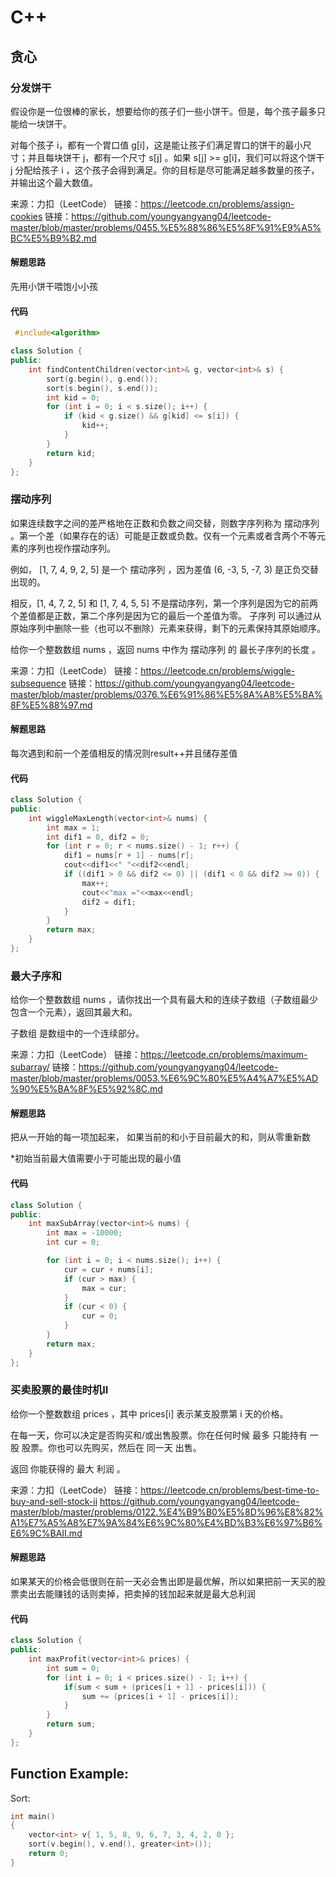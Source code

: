 # C++

## 贪心

### 分发饼干

假设你是一位很棒的家长，想要给你的孩子们一些小饼干。但是，每个孩子最多只能给一块饼干。

对每个孩子 i，都有一个胃口值 g[i]，这是能让孩子们满足胃口的饼干的最小尺寸；并且每块饼干 j，都有一个尺寸 s[j] 。如果 s[j] >= g[i]，我们可以将这个饼干 j 分配给孩子 i ，这个孩子会得到满足。你的目标是尽可能满足越多数量的孩子，并输出这个最大数值。

来源：力扣（LeetCode）
链接：https://leetcode.cn/problems/assign-cookies
链接：https://github.com/youngyangyang04/leetcode-master/blob/master/problems/0455.%E5%88%86%E5%8F%91%E9%A5%BC%E5%B9%B2.md

#### 解题思路

先用小饼干喂饱小小孩

#### 代码

```cpp
 #include<algorithm>

class Solution {
public:
    int findContentChildren(vector<int>& g, vector<int>& s) {
        sort(g.begin(), g.end());
        sort(s.begin(), s.end());
        int kid = 0;
        for (int i = 0; i < s.size(); i++) {
            if (kid < g.size() && g[kid] <= s[i]) {
                kid++;
            }
        }
        return kid;
    }
};
```

### 摆动序列

如果连续数字之间的差严格地在正数和负数之间交替，则数字序列称为 摆动序列 。第一个差（如果存在的话）可能是正数或负数。仅有一个元素或者含两个不等元素的序列也视作摆动序列。

例如， [1, 7, 4, 9, 2, 5] 是一个 摆动序列 ，因为差值 (6, -3, 5, -7, 3) 是正负交替出现的。

相反，[1, 4, 7, 2, 5] 和 [1, 7, 4, 5, 5] 不是摆动序列，第一个序列是因为它的前两个差值都是正数，第二个序列是因为它的最后一个差值为零。
子序列 可以通过从原始序列中删除一些（也可以不删除）元素来获得，剩下的元素保持其原始顺序。

给你一个整数数组 nums ，返回 nums 中作为 摆动序列 的 最长子序列的长度 。

来源：力扣（LeetCode）
链接：https://leetcode.cn/problems/wiggle-subsequence
链接：https://github.com/youngyangyang04/leetcode-master/blob/master/problems/0376.%E6%91%86%E5%8A%A8%E5%BA%8F%E5%88%97.md

#### 解题思路
每次遇到和前一个差值相反的情况则result++并且储存差值

#### 代码

```cpp
class Solution {
public:
    int wiggleMaxLength(vector<int>& nums) {
        int max = 1;
        int dif1 = 0, dif2 = 0;
        for (int r = 0; r < nums.size() - 1; r++) {
            dif1 = nums[r + 1] - nums[r];
            cout<<dif1<<" "<<dif2<<endl;
            if ((dif1 > 0 && dif2 <= 0) || (dif1 < 0 && dif2 >= 0)) {
                max++;
                cout<<"max ="<<max<<endl;
                dif2 = dif1;
            }
        }
        return max;
    }
};
```

### 最大子序和

给你一个整数数组 nums ，请你找出一个具有最大和的连续子数组（子数组最少包含一个元素），返回其最大和。

子数组 是数组中的一个连续部分。

来源：力扣（LeetCode）
链接：https://leetcode.cn/problems/maximum-subarray/
链接：https://github.com/youngyangyang04/leetcode-master/blob/master/problems/0053.%E6%9C%80%E5%A4%A7%E5%AD%90%E5%BA%8F%E5%92%8C.md

#### 解题思路
把从一开始的每一项加起来，
如果当前的和小于目前最大的和，则从零重新数

*初始当前最大值需要小于可能出现的最小值

#### 代码

```cpp
class Solution {
public:
    int maxSubArray(vector<int>& nums) {
        int max = -10000;
        int cur = 0;

        for (int i = 0; i < nums.size(); i++) {
            cur = cur + nums[i];
            if (cur > max) {
                max = cur;
            }
            if (cur < 0) {
                cur = 0;
            }
        }
        return max;
    }
};
```

### 买卖股票的最佳时机II

给你一个整数数组 prices ，其中 prices[i] 表示某支股票第 i 天的价格。

在每一天，你可以决定是否购买和/或出售股票。你在任何时候 最多 只能持有 一股 股票。你也可以先购买，然后在 同一天 出售。

返回 你能获得的 最大 利润 。

来源：力扣（LeetCode）
链接：https://leetcode.cn/problems/best-time-to-buy-and-sell-stock-ii
https://github.com/youngyangyang04/leetcode-master/blob/master/problems/0122.%E4%B9%B0%E5%8D%96%E8%82%A1%E7%A5%A8%E7%9A%84%E6%9C%80%E4%BD%B3%E6%97%B6%E6%9C%BAII.md

#### 解题思路
如果某天的价格会低很则在前一天必会售出即是最优解，所以如果把前一天买的股票卖出去能赚钱的话则卖掉，把卖掉的钱加起来就是最大总利润

#### 代码

```cpp
class Solution {
public:
    int maxProfit(vector<int>& prices) {
        int sum = 0;
        for (int i = 0; i < prices.size() - 1; i++) {
            if(sum < sum + (prices[i + 1] - prices[i])) {
                sum += (prices[i + 1] - prices[i]);
            }
        }
        return sum;
    }
};
```


## Function Example:

Sort:

```c++
int main()
{
    vector<int> v{ 1, 5, 8, 9, 6, 7, 3, 4, 2, 0 };
    sort(v.begin(), v.end(), greater<int>());
    return 0;
}
```



